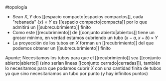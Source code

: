 #topología

- Sean $X,Y$ dos [[espacio compacto|espacios compactos]], cada "rebanada" $\{x\} \times Y$ es [[espacio compacto|compacta]] por lo que admitirá un [[subrecubrimiento]] finito
- Como este [[recubrimiento]] de [[conjunto abierto|abiertos]] tiene un grosor mínimo, en verdad estamos cubriendo un tubo $(x-a, x+b) \times Y$
- La proyección de los tubos en $X$ forman un [[recubrimiento]] del que podemos obtener un [[subrecubrimiento]] finito

Apunte: Necesitamos los tubos para que el [[recubrimiento]] sea [[conjunto abierto|abierto]] (sino serían lineas [[conjunto cerrado|cerradas]]), también lo necesitamos para que podamos cubrir $X$ con una cantidad finita de tubos ya que sino necesitaríamos un tubo por punto (y hay infinitos puntos)